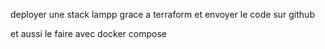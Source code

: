deployer une stack lampp grace a terraform et envoyer le code sur github 


et aussi le faire avec docker compose
